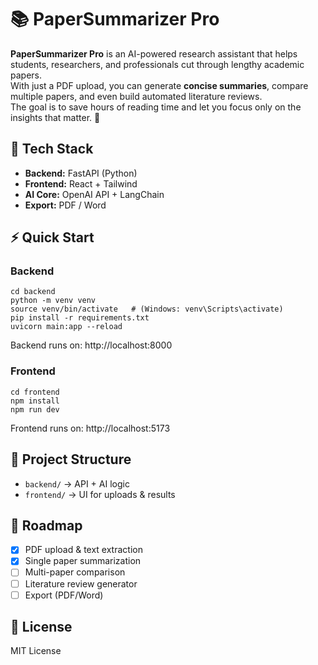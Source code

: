 # 📚 PaperSummarizer Pro

**PaperSummarizer Pro** is an AI-powered research assistant that helps students, researchers, and professionals cut through lengthy academic papers.  
With just a PDF upload, you can generate **concise summaries**, compare multiple papers, and even build automated literature reviews.  
The goal is to save hours of reading time and let you focus only on the insights that matter. 🚀  

## 🚀 Tech Stack
- **Backend:** FastAPI (Python)
- **Frontend:** React + Tailwind
- **AI Core:** OpenAI API + LangChain
- **Export:** PDF / Word

## ⚡ Quick Start

### Backend
```
cd backend
python -m venv venv
source venv/bin/activate   # (Windows: venv\Scripts\activate)
pip install -r requirements.txt
uvicorn main:app --reload
```
Backend runs on: http://localhost:8000

### Frontend
```
cd frontend
npm install
npm run dev
```
Frontend runs on: http://localhost:5173

## 📂 Project Structure
- `backend/` → API + AI logic
- `frontend/` → UI for uploads & results

## 📌 Roadmap
- [X] PDF upload & text extraction
- [X] Single paper summarization
- [ ] Multi-paper comparison
- [ ] Literature review generator
- [ ] Export (PDF/Word)

## 📜 License
MIT License

